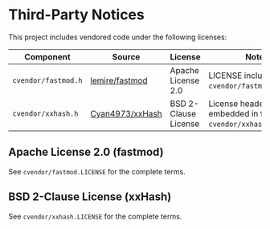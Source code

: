 # Third-Party Notices

This project includes vendored code under the following licenses:

| Component | Source | License | Notes |
|-----------|--------|---------|-------|
| `cvendor/fastmod.h` | [lemire/fastmod](https://github.com/lemire/fastmod) | Apache License 2.0 | LICENSE included at `cvendor/fastmod.LICENSE`. |
| `cvendor/xxhash.h` | [Cyan4973/xxHash](https://github.com/Cyan4973/xxHash) | BSD 2-Clause License | License header embedded in file; copy at `cvendor/xxhash.LICENSE`. |

## Apache License 2.0 (fastmod)

See `cvendor/fastmod.LICENSE` for the complete terms.

## BSD 2-Clause License (xxHash)

See `cvendor/xxhash.LICENSE` for the complete terms.
